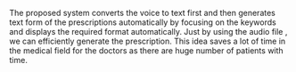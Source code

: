 The proposed system converts the voice to text first and then generates text form of the prescriptions automatically by focusing on the keywords and displays the required format automatically. Just by using the audio file , we can efficiently generate the prescription. 
This idea saves a lot of time in the medical field for the doctors as there are huge number of patients with time. 
